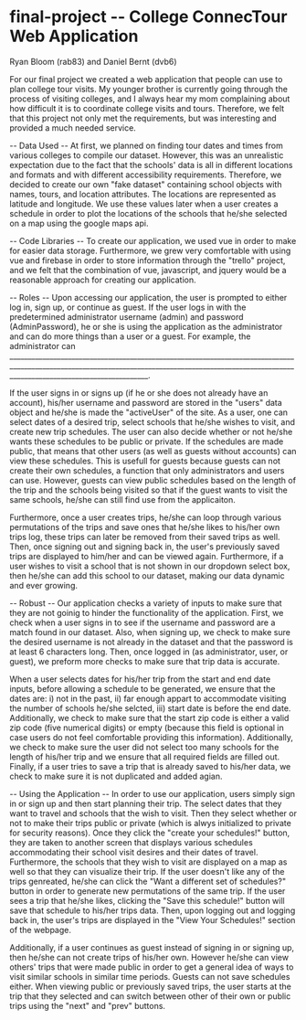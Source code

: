 # final-project -- College ConnecTour Web Application

Ryan Bloom (rab83) and Daniel Bernt (dvb6)

For our final project we created a web application that people can use to plan college tour visits.  My younger brother is currently going through the process of visiting colleges, and I always hear my mom complaining about how difficult it is to coordinate college visits and tours.  Therefore, we felt that this project not only met the requirements, but was interesting and provided a much needed service.  

-- Data Used --
At first, we planned on finding tour dates and times from various colleges to compile our dataset.  However, this was an unrealistic expectation due to the fact that the schools' data is all in different locations and formats and with different accessibility requirements.  Therefore, we decided to create our own "fake dataset" containing school objects with names, tours, and location attributes.  The locations are represented as latitude and longitude.  We use these values later when a user creates a schedule in order to plot the locations of the schools that he/she selected on a map using the google maps api.

-- Code Libraries --
To create our application, we used vue in order to make for easier data storage.  Furthermore, we grew very comfortable with using vue and firebase in order to store information through the "trello" project, and we felt that the combination of vue, javascript, and jquery would be a reasonable approach for creating our application.  

-- Roles --
Upon accessing our application, the user is prompted to either log in, sign up, or continue as guest.  If the user logs in with the predetermined administrator username (admin) and password (AdminPassword), he or she is using the application as the administrator and can do more things than a user or a guest.  For example, the administrator can __________________________________________________________________________________________________________________________________________________________________________________________________.

If the user signs in or signs up (if he or she does not already have an account), his/her username and password are stored in the "users" data object and he/she is made the "activeUser" of the site.  As a user, one can select dates of a desired trip, select schools that he/she wishes to visit, and create new trip schedules.  The user can also decide whether or not he/she wants these schedules to be public or private.  If the schedules are made public, that means that other users (as well as guests without accounts) can view these schedules.  This is usefull for guests because guests can not create their own schedules, a function that only administrators and users can use.  However, guests can view public schedules based on the length of the trip and the schools being visited so that if the guest wants to visit the same schools, he/she can still find use from the applicaiton.  

Furthermore, once a user creates trips, he/she can loop through various permutations of the trips and save ones that he/she likes to his/her own trips log, these trips can later be removed from their saved trips as well.  Then, once signing out and signing back in, the user's previously saved trips are displayed to him/her and can be viewed again.  Furthermore, if a user wishes to visit a school that is not shown in our dropdown select box, then he/she can add this school to our dataset, making our data dynamic and ever growing.  

-- Robust --
Our application checks a variety of inputs to make sure that they are not goinig to hinder the functionality of the application.  First, we check when a user signs in to see if the username and password are a match found in our dataset.  Also, when signing up, we check to make sure the desired username is not already in the dataset and that the password is at least 6 characters long.  Then, once logged in (as administrator, user, or guest), we preform more checks to make sure that trip data is accurate.  

When a user selects dates for his/her trip from the start and end date inputs, before allowing a schedule to be generated, we ensure that the dates are: i) not in the past, ii) far enough appart to accommodate visiting the number of schools he/she selcted, iii) start date is before the end date.  Additionally, we check to make sure that the start zip code is either a valid zip code (five numerical digits) or empty (because this field is optional in case users do not feel comfortable providing this information).  Additionally, we check to make sure the user did not select too many schools for the length of his/her trip and we ensure that all required fields are filled out. Finally, if a user tries to save a trip that is already saved to his/her data, we check to make sure it is not duplicated and added agian.  

-- Using the Application --
In order to use our application, users simply sign in or sign up and then start planning their trip.  The select dates that they want to travel and schools that the wish to visit.  Then they select whether or not to make their trips public or private (which is alwys initialized to private for security reasons).  Once they click the "create your schedules!" button, they are taken to another screen that displays various schedules accommodating their school visit desires and their dates of travel.  Furthermore, the schools that they wish to visit are displayed on a map as well so that they can visualize their trip.  If the user doesn't like any of the trips genreated, he/she can click the "Want a different set of schedules?" button in order to generate new permutations of the same trip.  If the user sees a trip that he/she likes, clicking the "Save this schedule!" button will save that schedule to his/her trips data.  Then, upon logging out and logging back in, the user's trips are displayed in the "View Your Schedules!" section of the webpage.

Additionally, if a user continues as guest instead of signing in or signing up, then he/she can not create trips of his/her own.  However he/she can view others' trips that were made public in order to get a general idea of ways to visit similar schools in similar time periods.  Guests can not save schedules either.  When viewing public or previously saved trips, the user starts at the trip that they selected and can switch between other of their own or public trips using the "next" and "prev" buttons.  
  

